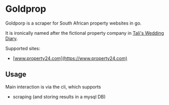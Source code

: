 # Goldprop

Goldporp is a scraper for South African property websites in go. 

It is ironically named after the fictional property company in [Tali's Wedding Diary](https://www.imdb.com/title/tt7637592/).

Supported sites:
- [www.property24.com](https://www.property24.com)

## Usage

Main interaction is via the cli, which supports 
- scraping (and storing results in a mysql DB)

